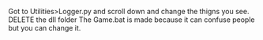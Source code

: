 Got to Utilities>Logger.py and scroll down and change the thigns you see. DELETE the dll folder
The Game.bat is made because it can confuse people but you can change it.
